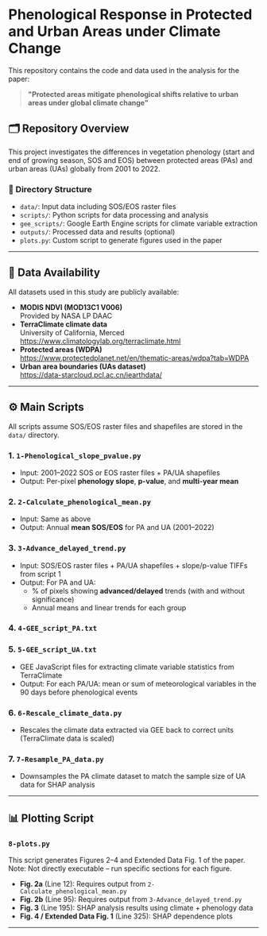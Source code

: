 # Phenological Response in Protected and Urban Areas under Climate Change

This repository contains the code and data used in the analysis for the paper:

> **"Protected areas mitigate phenological shifts relative to urban areas under global climate change"**  

## 🗂 Repository Overview

This project investigates the differences in vegetation phenology (start and end of growing season, SOS and EOS) between protected areas (PAs) and urban areas (UAs) globally from 2001 to 2022.

### 📁 Directory Structure

- `data/`: Input data including SOS/EOS raster files
- `scripts/`: Python scripts for data processing and analysis
- `gee_scripts/`: Google Earth Engine scripts for climate variable extraction
- `outputs/`: Processed data and results (optional)
- `plots.py`: Custom script to generate figures used in the paper

---

## 📄 Data Availability

All datasets used in this study are publicly available:

- **MODIS NDVI (MOD13C1 V006)**  
  Provided by NASA LP DAAC  
- **TerraClimate climate data**  
  University of California, Merced  
  https://www.climatologylab.org/terraclimate.html  
- **Protected areas (WDPA)**  
  https://www.protectedplanet.net/en/thematic-areas/wdpa?tab=WDPA  
- **Urban area boundaries (UAs dataset)**  
  https://data-starcloud.pcl.ac.cn/iearthdata/

---

## ⚙️ Main Scripts

All scripts assume SOS/EOS raster files and shapefiles are stored in the `data/` directory.

### 1. `1-Phenological_slope_pvalue.py`
- Input: 2001–2022 SOS or EOS raster files + PA/UA shapefiles  
- Output: Per-pixel **phenology slope**, **p-value**, and **multi-year mean**

### 2. `2-Calculate_phenological_mean.py`
- Input: Same as above  
- Output: Annual **mean SOS/EOS** for PA and UA (2001–2022)

### 3. `3-Advance_delayed_trend.py`
- Input: SOS/EOS raster files + PA/UA shapefiles + slope/p-value TIFFs from script 1  
- Output: For PA and UA:
  - % of pixels showing **advanced/delayed** trends (with and without significance)
  - Annual means and linear trends for each group

### 4. `4-GEE_script_PA.txt`  
### 5. `5-GEE_script_UA.txt`
- GEE JavaScript files for extracting climate variable statistics from TerraClimate
- Output: For each PA/UA: mean or sum of meteorological variables in the 90 days before phenological events

### 6. `6-Rescale_climate_data.py`
- Rescales the climate data extracted via GEE back to correct units (TerraClimate data is scaled)

### 7. `7-Resample_PA_data.py`
- Downsamples the PA climate dataset to match the sample size of UA data for SHAP analysis

---

## 📊 Plotting Script

### `8-plots.py`
This script generates Figures 2–4 and Extended Data Fig. 1 of the paper.  
Note: Not directly executable – run specific sections for each figure.

- **Fig. 2a** (Line 12): Requires output from `2-Calculate_phenological_mean.py`
- **Fig. 2b** (Line 95): Requires output from `3-Advance_delayed_trend.py`
- **Fig. 3** (Line 195): SHAP analysis results using climate + phenology data
- **Fig. 4 / Extended Data Fig. 1** (Line 325): SHAP dependence plots

---

